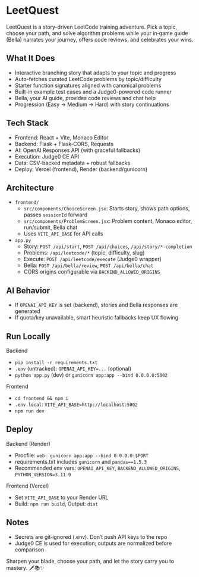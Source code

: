 # LeetQuest

LeetQuest is a story-driven LeetCode training adventure. Pick a topic, choose your path, and solve algorithm problems while your in‑game guide (Bella) narrates your journey, offers code reviews, and celebrates your wins.

## What It Does
- Interactive branching story that adapts to your topic and progress
- Auto-fetches curated LeetCode problems by topic/difficulty
- Starter function signatures aligned with canonical problems
- Built-in example test cases and a Judge0-powered code runner
- Bella, your AI guide, provides code reviews and chat help
- Progression (Easy → Medium → Hard) with story continuations

## Tech Stack
- Frontend: React + Vite, Monaco Editor
- Backend: Flask + Flask‑CORS, Requests
- AI: OpenAI Responses API (with graceful fallbacks)
- Execution: Judge0 CE API
- Data: CSV-backed metadata + robust fallbacks
- Deploy: Vercel (frontend), Render (backend/gunicorn)

## Architecture
- `frontend/`
  - `src/components/ChoiceScreen.jsx`: Starts story, shows path options, passes `sessionId` forward
  - `src/components/ProblemScreen.jsx`: Problem content, Monaco editor, run/submit, Bella chat
  - Uses `VITE_API_BASE` for API calls
- `app.py`
  - Story: `POST /api/start`, `POST /api/choices`, `/api/story/*-completion`
  - Problems: `/api/leetcode/*` (topic, difficulty, slug)
  - Execute: `POST /api/leetcode/execute` (Judge0 wrapper)
  - Bella: `POST /api/bella/review`, `POST /api/bella/chat`
  - CORS origins configurable via `BACKEND_ALLOWED_ORIGINS`

## AI Behavior
- If `OPENAI_API_KEY` is set (backend), stories and Bella responses are generated
- If quota/key unavailable, smart heuristic fallbacks keep UX flowing

## Run Locally
Backend
- `pip install -r requirements.txt`
- `.env` (untracked): `OPENAI_API_KEY=...` (optional)
- `python app.py` (dev) or `gunicorn app:app --bind 0.0.0.0:5002`

Frontend
- `cd frontend && npm i`
- `.env.local`: `VITE_API_BASE=http://localhost:5002`
- `npm run dev`

## Deploy
Backend (Render)
- Procfile: `web: gunicorn app:app --bind 0.0.0.0:$PORT`
- requirements.txt includes `gunicorn` and `pandas==1.5.3`
- Recommended env vars: `OPENAI_API_KEY`, `BACKEND_ALLOWED_ORIGINS`, `PYTHON_VERSION=3.11.9`

Frontend (Vercel)
- Set `VITE_API_BASE` to your Render URL
- Build: `npm run build`, Output: `dist`

## Notes
- Secrets are git‑ignored (.env). Don’t push API keys to the repo
- Judge0 CE is used for execution; outputs are normalized before comparison

Sharpen your blade, choose your path, and let the story carry you to mastery. 🗡️📚✨
